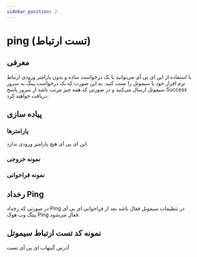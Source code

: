 ```yaml
---
sidebar_position: 2
---
```

# ping (تست ارتباط)

## معرفی
با استفاده از این ای پی آی می‌توانید با یک درخواست ساده و بدون پارامتر ورودی ارتباط نرم افزار خود با سیموتل را تست کنید. 
به این صورت که بک درخواست پینگ به سرور سیموتل ارسال می‌کنید و در صورتی که همه چیز مرتب باشد از سرور پاسخ Success  دریافت خواهید کرد.

## پیاده سازی
### پارامترها
این ای پی آی هیچ پارامتر ورودی ندارد.

### نمونه خروجی
### نمونه فراخوانی

## رخداد Ping
در صورتی که رخداد Ping در تنظیمات سیموتل فعال باشد بعد از فراخوانی ای پی آی پینگ وب هوک Ping فعال می‌شود.

## نمونه کد تست ارتباط سیموتل
آدرس گیتهاب ای پی آی تست

